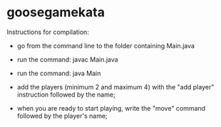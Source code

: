 # goosegamekata
Instructions for compilation:

- go from the command line to the folder containing Main.java
- run the command: javac Main.java
- run the command: java Main


- add the players (minimum 2 and maximum 4) with the "add player" instruction followed by the name;

- when you are ready to start playing, write the "move" command followed by the player's name;


